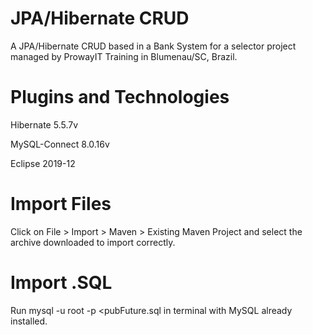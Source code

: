 # JPA/Hibernate CRUD
A JPA/Hibernate CRUD based in a Bank System for a selector project managed by ProwayIT Training in Blumenau/SC, Brazil.

# Plugins and Technologies
Hibernate 5.5.7v

MySQL-Connect 8.0.16v

Eclipse 2019-12

# Import Files
Click on File > Import > Maven > Existing Maven Project and select the archive downloaded to import correctly.

# Import .SQL
Run mysql -u root -p <pubFuture.sql in terminal with MySQL already installed. 
